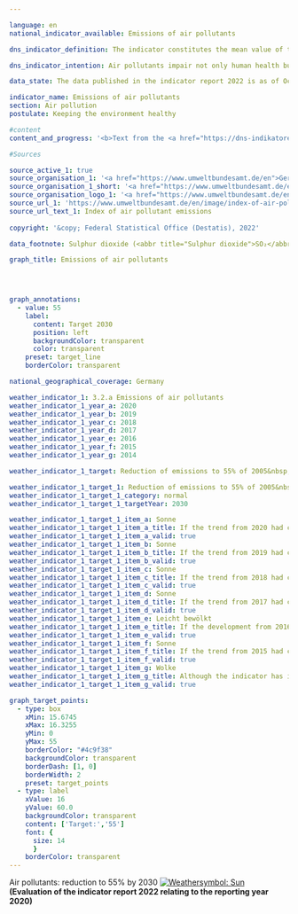 ```yaml
---

language: en    
national_indicator_available: Emissions of air pollutants    

dns_indicator_definition: The indicator constitutes the mean value of the indices of national emissions of the five air pollutants sulphur dioxide (<abbr title="Sulphur dioxide">SO₂</abbr>), nitrogen oxides (<abbr title="Nitrogen oxides">NOₓ</abbr>), ammonia (<abbr title="Ammonia">NH₃</abbr>), non-methane volatile organic compounds (<abbr title="Non-methane volatile organic compounds">NMVOCs</abbr>) and particulate matter (<abbr title="Particulate matter (diameter smaller than 2.5&nbsp;micrometers)">PM₂.₅</abbr>).    

dns_indicator_intention: Air pollutants impair not only human health but also ecosystems and biodiversity. The aim for 2030&nbsp;is therefore to reduce the volume of air pollutants by 45% of their 2005&nbsp;level. To make it possible to portray the development of pressure on both health and the ecosystem, German emissions of <abbr title="Sulphur dioxide">SO₂</abbr>, <abbr title="Nitrogen oxides">NOₓ</abbr>, <abbr title="Ammonia">NH₃</abbr>, <abbr title="Non-methane volatile organic compounds">NMVOCs</abbr> and <abbr title="Particulate matter (diameter smaller than 2.5&nbsp;micrometers)">PM₂.₅</abbr> have been combined into a single indicator.    

data_state: The data published in the indicator report 2022 is as of Oct 31 2022. The data shown on this platform is updated regularly, so that more current data may be available online than published in the <a href="https://dns-indikatoren.de/assets/publications/reports/en/2022.pdf">indicator report 2022</a>.    

indicator_name: Emissions of air pollutants    
section: Air pollution    
postulate: Keeping the environment healthy    

#content     
content_and_progress: '<b>Text from the <a href="https://dns-indikatoren.de/assets/publications/reports/en/2021.pdf">Indicator Report 2021&nbsp;</a></b><br><br>Germany has made a commitment to the European Union to reduce emissions of air pollutants by 2030&nbsp;as follows: Sulphur dioxide by 58%, nitrogen oxides by 65%, ammonia by 29%, volatile organic compounds by 28% and particulate matter by 43%. On this basis, the Federal Environment Agency calculated a non-weighted, arithmetic mean of the individual reductions in the specified air pollutants as a target. The rates of change in the individual air pollutants are offset equally against one another. Notwithstanding the separate reduction targets, this means that increasing emissions of individual pollutants covered by this indicator may be offset by higher reductions in the emissions of other pollutants.<br><br>The data are computed annually by the Federal Environment Agency from various sources. They serve as a basis for the reporting obligation under the Geneva Convention on Long-Range Transboundary Air Pollution (<abbr title="Convention on Long-Range Transboundary Air Pollution">CLRTAP</abbr>) and the National Emission Ceilings (<abbr title="National Emission Ceilings Directive">NEC</abbr>) Directive. The data undergo further analysis as part of the environmental economic accounting performed by the Federal Statistical Office. The emissions, for instance, are broken down by origin into various branches of economic activity and private households.<br><br>Overall emissions of air pollutants fell by 24.7% from 2005&nbsp;to 2018. The indicator has thus moved in the desired direction, and the target for 2030&nbsp;will be achieved if the trend is maintained. Emissions of individual pollutants changed to varying degrees, however, in the period from 2005&nbsp;to 2018.<br><br>Emissions of non-methane volatile organic compounds (<abbr title="non-methane volatile organic compounds">NMVOC</abbr>)s, which are primarily due to the industrial use of solvents, were reduced by a significant 24.6% during that period. This means that the targeted reduction of 28% by 2030&nbsp;is achievable.<br><br>Emissions of particulate matter (<abbr title="Particulate matter (diameter smaller than 2.5&nbsp;micrometers)">PM₂.₅</abbr>) fell by 31.5% in the aforesaid period. If the annual average trend were maintained, the set reduction target would be achieved for these emissions too. The largest source of particulate emissions in 2018&nbsp;was industry, which accounted for 29.3% of the total. Households and small-scale consumers discharged 24.1%, chiefly from heating systems. Transport accounted for 25.5% of particulate emissions, which was 10.6&nbsp;percentage points down on 2005.<br><br>Emissions of nitrogen oxides (<abbr title="Nitrogen oxides">NOₓ</abbr>) fell by 27.0% from 2005&nbsp;to 2018&nbsp;and so are heading in the desired direction. The average reduction of the past few years, however, would not suffice to meet the target. The majority of nitrogen oxides emitted in 2018&nbsp;came from transport and the energy industry.<br><br>Emissions of sulphur dioxide (<abbr title="Sulphur dioxide">SO₂</abbr>), which are mainly discharged by the energy industry, fell by 39.5% in the reference period. This trend has moved in the right direction. The average reduction of the past few years would be sufficient to meet the target.<br><br>Emissions of ammonia (<abbr title="Ammonia">NH₃</abbr>) declined by 0.8% from 2005&nbsp;to 2018&nbsp;and remain persistently high. This stagnation is mainly due to the spreading of fermentation residues from fuel crops. According to calculations by the Federal Environment Agency, 95.3% of all national ammonia emissions in 2018&nbsp;originated from agricultural production, particularly livestock farming.'    

#Sources    

source_active_1: true
source_organisation_1: '<a href="https://www.umweltbundesamt.de/en">German Environment Agency</a>'
source_organisation_1_short: '<a href="https://www.umweltbundesamt.de/en" target="_blank">German Environment Agency</a>'
source_organisation_logo_1: '<a href="https://www.umweltbundesamt.de/en" target="_blank"><img src="https://dnsUpgradeEnvironment.github.io/dns-indicators/public/OrgImgEn/uba.png" alt="German Environment Agency" title=" Click here to visit the homepage of the organizationGerman Environment Agency" style="height:60px; width:148px; border: transparent"/></a>'
source_url_1: 'https://www.umweltbundesamt.de/en/image/index-of-air-pollutant-emissions'
source_url_text_1: Index of air pollutant emissions
    
copyright: '&copy; Federal Statistical Office (Destatis), 2022'    

data_footnote: Sulphur dioxide (<abbr title="Sulphur dioxide">SO₂</abbr>), nitrogen oxides (<abbr title="Nitrogen oxides">NOₓ</abbr>), non-methane volatile organic compounds (<abbr title="Non-methane volatile organic compounds">NMVOCs</abbr>) and particulate matter (<abbr title="Particulate matter (diameter smaller than 2.5&nbsp;micrometers)">PM₂.₅</abbr>), average index of measured values.    

graph_title: Emissions of air pollutants    

    


graph_annotations:
  - value: 55
    label:
      content: Target 2030
      position: left
      backgroundColor: transparent
      color: transparent
    preset: target_line
    borderColor: transparent        

national_geographical_coverage: Germany    

weather_indicator_1: 3.2.a Emissions of air pollutants
weather_indicator_1_year_a: 2020
weather_indicator_1_year_b: 2019
weather_indicator_1_year_c: 2018
weather_indicator_1_year_d: 2017
weather_indicator_1_year_e: 2016
weather_indicator_1_year_f: 2015
weather_indicator_1_year_g: 2014

weather_indicator_1_target: Reduction of emissions to 55% of 2005&nbsp;level (unweighted average of the five pollutants) by 2030

weather_indicator_1_target_1: Reduction of emissions to 55% of 2005&nbsp;level (unweighted average of the five pollutants) by 2030
weather_indicator_1_target_1_category: normal
weather_indicator_1_target_1_targetYear: 2030

weather_indicator_1_target_1_item_a: Sonne
weather_indicator_1_target_1_item_a_title: If the trend from 2020 had continued, the target value would have been reached or missed by less than 5% of the difference between the target value and the value at that time.
weather_indicator_1_target_1_item_a_valid: true
weather_indicator_1_target_1_item_b: Sonne
weather_indicator_1_target_1_item_b_title: If the trend from 2019 had continued, the target value would have been reached or missed by less than 5% of the difference between the target value and the value at that time.
weather_indicator_1_target_1_item_b_valid: true
weather_indicator_1_target_1_item_c: Sonne
weather_indicator_1_target_1_item_c_title: If the trend from 2018 had continued, the target value would have been reached or missed by less than 5% of the difference between the target value and the value at that time.
weather_indicator_1_target_1_item_c_valid: true
weather_indicator_1_target_1_item_d: Sonne
weather_indicator_1_target_1_item_d_title: If the trend from 2017 had continued, the target value would have been reached or missed by less than 5% of the difference between the target value and the value at that time.
weather_indicator_1_target_1_item_d_valid: true
weather_indicator_1_target_1_item_e: Leicht bewölkt
weather_indicator_1_target_1_item_e_title: If the development from 2016 had continued, the target had been missed by at least 5%, but by a maximum of 20% of the difference between the target value and the value at that time.
weather_indicator_1_target_1_item_e_valid: true
weather_indicator_1_target_1_item_f: Sonne
weather_indicator_1_target_1_item_f_title: If the trend from 2015 had continued, the target value would have been reached or missed by less than 5% of the difference between the target value and the value at that time.
weather_indicator_1_target_1_item_f_valid: true
weather_indicator_1_target_1_item_g: Wolke
weather_indicator_1_target_1_item_g_title: Although the indicator has in 2014 been moving in the desired direction toward the target, if the trend had to continued, the target would have been missed in the target year by more than 20% of the difference between the target value and the value at that time.
weather_indicator_1_target_1_item_g_valid: true    

graph_target_points:
  - type: box
    xMin: 15.6745
    xMax: 16.3255
    yMin: 0
    yMax: 55
    borderColor: "#4c9f38"
    backgroundColor: transparent
    borderDash: [1, 0]
    borderWidth: 2
    preset: target_points
  - type: label
    xValue: 16
    yValue: 60.0
    backgroundColor: transparent
    content: ['Target:','55']
    font: {
      size: 14
      }
    borderColor: transparent    
---
```



<div>
  <div class="my-header">
    <label class="default">Air pollutants: reduction to 55% by 2030
      <a href="https://dnsUpgradeEnvironment.github.io/dns-indicators/en/status"><img src="https://g205sdgs.github.io/sdg-indicators/public/Wettersymbole/Sonne.png" title="If the trend from 2020 had continued, the target value would have been reached or missed by less than 5% of the difference between the target value and the value at that time." alt="Weathersymbol: Sun"/>
      </a>
    </label>
  </div>
</div>
<div class="my-header-note">
  <label class="default"><b>(Evaluation of the indicator report 2022 relating to the reporting year 2020)
  </b></label>
</div>